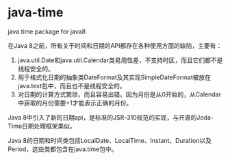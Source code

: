 # java-time
java.time package for java8

在Java 8之前，所有关于时间和日期的API都存在各种使用方面的缺陷，主要有：
1. java.util.Date和java.util.Calendar类易用性差，不支持时区，而且它们都不是线程安全的。
2. 用于格式化日期的抽象类DateFormat及其实现SimpleDateFormat被放在java.text包中，而且也不是线程安全的。
3. 对日期的计算方式繁琐，而且容易出错。因为月份是从0开始的，从Calendar中获取的月份需要+1才能表示正确的月份。

Java 8中引入了新的日期api，是标准的JSR-310规范的实现，与开源的Joda-Time日期处理框架类似。

Java 8的日期和时间类包括LocalDate、LocalTime、Instant、Duration以及Period，这些类都包含在java.time包中。
